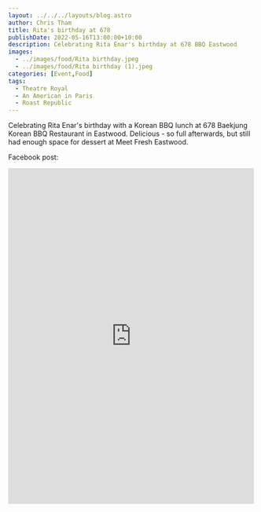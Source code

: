 ```yaml
---
layout: ../../../layouts/blog.astro
author: Chris Tham
title: Rita's birthday at 678
publishDate: 2022-05-16T13:00:00+10:00
description: Celebrating Rita Enar's birthday at 678 BBQ Eastwood
images: 
  - ../images/food/Rita birthday.jpeg
  - ../images/food/Rita birthday (1).jpeg
categories: [Event,Food]
tags:
  - Theatre Royal
  - An American in Paris
  - Roast Republic
---
```


Celebrating Rita Enar's birthday with a Korean BBQ lunch at 678 Baekjung Korean BBQ Restaurant in Eastwood. Delicious - so full afterwards, but still had enough space for dessert at Meet Fresh Eastwood.

Facebook post:

<iframe src="https://www.facebook.com/plugins/post.php?href=https%3A%2F%2Fwww.facebook.com%2Fchris1.tham%2Fposts%2Fpfbid0AHYuqq4geLtwRt1uMrkVPUmjnyPdCocM3bLCmVuWYNVmktM7rA1vaaV9kBNjDopvl&show_text=true&width=500" width="500" height="684" style="border:none;overflow:hidden" scrolling="no" frameborder="0" allowfullscreen="true" allow="autoplay; clipboard-write; encrypted-media; picture-in-picture; web-share"></iframe>
